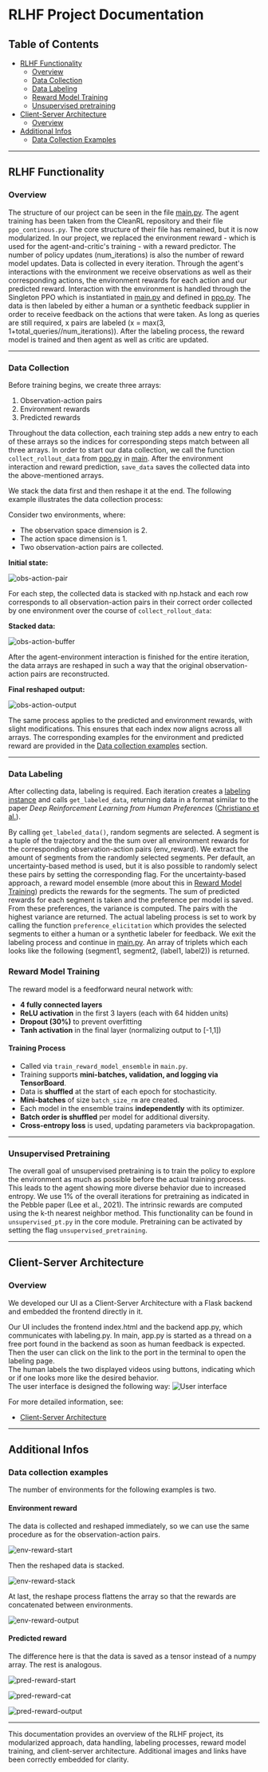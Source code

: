 # RLHF Project Documentation

## Table of Contents

- [RLHF Functionality](#rlhf-functionality)
  - [Overview](#overview)
  - [Data Collection](#data-collection)
  - [Data Labeling](#data-labeling)
  - [Reward Model Training](#reward-model-training)
  - [Unsupervised pretraining](#Unsupervised-pretraining)
- [Client-Server Architecture](#client-server-architecture)
  - [Overview](#overview-1)
- [Additional Infos](#additional-infos)
  - [Data Collection Examples](#data-collection-examples)

---

## RLHF Functionality

### Overview

The structure of our project can be seen in the file [main.py](./rlhf/main.py). The agent training has been taken from the CleanRL repository and their file `ppo_continous.py`. The core structure of their file has remained, but it is now modularized. In our project, we replaced the environment reward - which is used for the agent-and-critic's training - with a reward predictor.
The number of policy updates (num_iterations) is also the number of reward model updates. Data is collected in every iteration. Through the agent's interactions with the environment we receive observations as well as their corresponding actions, the environment rewards for each action and our predicted reward. Interaction with the environment is handled through the Singleton PPO which is instantiated in [main.py](./rlhf/main.py) and defined in [ppo.py](./rlhf.core.ppo.py).
The data is then labeled by either a human or a synthetic feedback supplier in order to receive feedback on the actions that were taken. As long as queries are still required, x pairs are labeled (x = max(3, 1+total_queries//num_iterations)). After the labeling process, the reward model is trained and then agent as well as critic are updated.

---

### Data Collection

Before training begins, we create three arrays:
1. Observation-action pairs
2. Environment rewards
3. Predicted rewards

Throughout the data collection, each training step adds a new entry to each of these arrays so the indices for corresponding steps match between all three arrays. 
In order to start our data collection, we call the function `collect_rollout_data` from [ppo.py](./rlhf.core.ppo.py) in [main](./rlhf/main.py).
After the environment interaction and reward prediction, `save_data` saves the collected data into the above-mentioned arrays.

We stack the data first and then reshape it at the end. The following example illustrates the data collection process:

Consider two environments, where:
- The observation space dimension is 2.
- The action space dimension is 1.
- Two observation-action pairs are collected.

**Initial state:**

![obs-action-pair](/documents/obs_action/pairs_start.png)

For each step, the collected data is stacked with np.hstack and each row corresponds to all observation-action pairs in their correct order collected by one environment over the course of `collect_rollout_data`:

**Stacked data:**

![obs-action-buffer](/documents/obs_action/pairs_stack.png)

After the agent-environment interaction is finished for the entire iteration, the data arrays are reshaped in such a way that the original observation-action pairs are reconstructed.

**Final reshaped output:**

![obs-action-output](/documents/obs_action/pairs_output.png)

The same process applies to the predicted and environment rewards, with slight modifications. This ensures that each index now aligns across all arrays. The corresponding examples for the environment and predicted reward are provided in the [Data collection examples](#data-collection-examples) section.

---

### Data Labeling

After collecting data, labeling is required. Each iteration creates a [labeling instance](./rlhf.core.labeling.py) and calls `get_labeled_data`, returning data in a format similar to the paper *Deep Reinforcement Learning from Human Preferences* ([Christiano et al.](https://arxiv.org/pdf/1706.03741)).

By calling `get_labeled_data()`, random segments are selected. A segment is a tuple of the trajectory and the the sum over all environment rewards for the corresponding observation-action pairs (env_reward).
We extract the amount of segments from the randomly selected segments. Per default, an uncertainty-based method is used, but it is also possible to randomly select these pairs by setting the corresponding flag.
For the uncertainty-based approach, a reward model ensemble (more about this in [Reward Model Training](#reward-model-training)) predicts the rewards for the segments. The sum of predicted rewards for each segment is taken and the preference per model is saved. From these preferences, the variance is computed. The pairs with the highest variance are returned. 
The actual labeling process is set to work by calling the function `preference_elicitation` which provides the selected segments to either a human or a synthetic labeler for feedback.
We exit the labeling process and continue in [main.py](./rlhf/main.py).
An array of triplets which each looks like the following (segment1, segment2, (label1, label2)) is returned.


### Reward Model Training

The reward model is a feedforward neural network with:
- **4 fully connected layers**
- **ReLU activation** in the first 3 layers (each with 64 hidden units)
- **Dropout (30%)** to prevent overfitting
- **Tanh activation** in the final layer (normalizing output to [-1,1])

#### Training Process
- Called via `train_reward_model_ensemble` in `main.py`.
- Training supports **mini-batches, validation, and logging via TensorBoard**.
- Data is **shuffled** at the start of each epoch for stochasticity.
- **Mini-batches** of size `batch_size_rm` are created.
- Each model in the ensemble trains **independently** with its optimizer.
- **Batch order is shuffled** per model for additional diversity.
- **Cross-entropy loss** is used, updating parameters via backpropagation.

---

### Unsupervised Pretraining

The overall goal of unsupervised pretraining is to train the policy to explore the environment as much as possible before the actual training process. This leads to the agent showing more diverse behavior due to increased entropy. We use 1% of the overall iterations for pretraining as indicated in the Pebble paper (Lee et al., 2021). The intrinsic rewards are computed using the k-th nearest neighbor method. This functionality can be found in `unsupervised_pt.py` in the core module. Pretraining can be activated by setting the flag `unsupervised_pretraining`.

---

## Client-Server Architecture

### Overview
We developed our UI as a Client-Server Architecture with a Flask backend and embedded the frontend directly in it.

Our UI includes the frontend index.html and the backend app.py, which communicates with labeling.py. In main, app.py is started as a thread on a free port found in the backend as soon as human feedback is expected. Then the user can click on the link to the port in the terminal to open the labeling page. <br>
The human labels the two displayed videos using buttons, indicating which or if one looks more like the desired behavior. <br>
The user interface is designed the following way:
![User interface](/documents/UI.png)

For more detailed information, see: 
- [Client-Server Architecture](./rlhf/utils/README.md)

---

## Additional Infos

### Data collection examples
The number of environments for the following examples is two.
#### Environment reward
The data is collected and reshaped immediately, so we can use the same procedure as for the observation-action pairs.

![env-reward-start](/documents/env_reward/env_start.png)

Then the reshaped data is stacked.

![env-reward-stack](/documents/env_reward/env_stack.png)

At last, the reshape process flattens the array so that the rewards are concatenated between environments.

![env-reward-output](/documents/env_reward/env_output.png)

#### Predicted reward
The difference here is that the data is saved as a tensor instead of a numpy array. The rest is analogous.

![pred-reward-start](/documents/pred_reward/pred_start.png)

![pred-reward-cat](/documents/pred_reward/pred_cat.png)

![pred-reward-output](/documents/pred_reward/pred_output.png)

---

This documentation provides an overview of the RLHF project, its modularized approach, data handling, labeling processes, reward model training, and client-server architecture. Additional images and links have been correctly embedded for clarity.